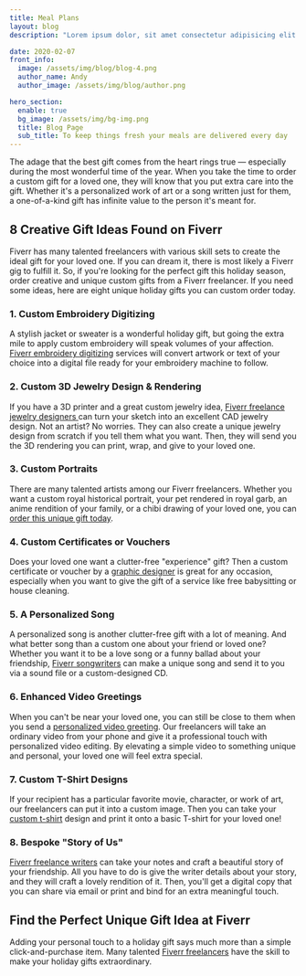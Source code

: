```yaml
---
title: Meal Plans
layout: blog
description: "Lorem ipsum dolor, sit amet consectetur adipisicing elit. Quae aut odio eum delectus, animi autem dolor cumque deleniti fugit laudantium inventore natus esse provident vitae."

date: 2020-02-07
front_info:
  image: /assets/img/blog/blog-4.png
  author_name: Andy
  author_image: /assets/img/blog/author.png

hero_section:
  enable: true
  bg_image: /assets/img/bg-img.png
  title: Blog Page
  sub_title: To keep things fresh your meals are delivered every day
---
```


The adage that the best gift comes from the heart rings true — especially during the most wonderful time of the year. When you take the time to order a custom gift for a loved one, they will know that you put extra care into the gift. Whether it's a personalized work of art or a song written just for them, a one-of-a-kind gift has infinite value to the person it's meant for.

## 8 Creative Gift Ideas Found on Fiverr

Fiverr has many talented freelancers with various skill sets to create the ideal gift for your loved one. If you can dream it, there is most likely a Fiverr gig to fulfill it. So, if you're looking for the perfect gift this holiday season, order creative and unique custom gifts from a Fiverr freelancer. If you need some ideas, here are eight unique holiday gifts you can custom order today.

### 1. Custom Embroidery Digitizing

A stylish jacket or sweater is a wonderful holiday gift, but going the extra mile to apply custom embroidery will speak volumes of your affection. [Fiverr embroidery digitizing](https://www.fiverr.com/gigs/embroidery?utm_source=blog&utm_medium=influencer&utm_campaign=bm_ge-ww_an-holiday_d-2022-12-01) services will convert artwork or text of your choice into a digital file ready for your embroidery machine to follow.

### 2. Custom 3D Jewelry Design & Rendering

If you have a 3D printer and a great custom jewelry idea, [Fiverr freelance jewelry designers ](https://www.fiverr.com/categories/graphics-design/jewelry-design?utm_source=blog&utm_medium=influencer&utm_campaign=bm_ge-ww_an-holiday_d-2022-12-01)can turn your sketch into an excellent CAD jewelry design. Not an artist? No worries. They can also create a unique jewelry design from scratch if you tell them what you want. Then, they will send you the 3D rendering you can print, wrap, and give to your loved one.

### 3. Custom Portraits

There are many talented artists among our Fiverr freelancers. Whether you want a custom royal historical portrait, your pet rendered in royal garb, an anime rendition of your family, or a chibi drawing of your loved one, you can [order this unique gift today](https://www.fiverr.com/categories/graphics-design/portraits-and-caricatures?utm_source=blog&utm_medium=influencer&utm_campaign=bm_ge-ww_d-2022-12-01).

### 4. Custom Certificates or Vouchers

Does your loved one want a clutter-free "experience" gift? Then a custom certificate or voucher by a [graphic designer](https://www.fiverr.com/categories/graphics-design?utm_source=blog&utm_medium=influencer&utm_campaign=bm_ge-ww_an-holiday_d-2022-12-01) is great for any occasion, especially when you want to give the gift of a service like free babysitting or house cleaning.

### 5. A Personalized Song

A personalized song is another clutter-free gift with a lot of meaning. And what better song than a custom one about your friend or loved one? Whether you want it to be a love song or a funny ballad about your friendship, [Fiverr songwriters](https://www.fiverr.com/categories/music-audio/songwriters?utm_source=blog&utm_medium=influencer&utm_campaign=bm_ge-ww_an-holiday_d-2022-12-01) can make a unique song and send it to you via a sound file or a custom-designed CD.

### 6. Enhanced Video Greetings

When you can't be near your loved one, you can still be close to them when you send a [personalized video greeting](https://www.fiverr.com/categories/lifestyle/greeting-cards-videos-online?utm_source=blog&utm_medium=influencer&utm_campaign=bm_ge-ww_an-holiday_d-2022-12-01). Our freelancers will take an ordinary video from your phone and give it a professional touch with personalized video editing. By elevating a simple video to something unique and personal, your loved one will feel extra special.

### 7. Custom T-Shirt Designs

If your recipient has a particular favorite movie, character, or work of art, our freelancers can put it into a custom image. Then you can take your [custom t-shirt](https://www.fiverr.com/categories/graphics-design/t-shirts?utm_source=blog&utm_medium=influencer&utm_campaign=bm_ge-ww_an-holiday_d-2022-12-01) design and print it onto a basic T-shirt for your loved one!

### 8. Bespoke "Story of Us"

[Fiverr freelance writers](https://www.fiverr.com/categories/writing-translation?utm_source=blog&utm_medium=influencer&utm_campaign=bm_ge-ww_an-holiday_d-2022-12-01) can take your notes and craft a beautiful story of your friendship. All you have to do is give the writer details about your story, and they will craft a lovely rendition of it. Then, you'll get a digital copy that you can share via email or print and bind for an extra meaningful touch.

## Find the Perfect Unique Gift Idea at Fiverr

Adding your personal touch to a holiday gift says much more than a simple click-and-purchase item. Many talented [Fiverr freelancers](https://www.fiverr.com/?utm_source=blog&utm_medium=influencer&utm_campaign=bm_ge-ww_an-holiday_d-2022-12-01) have the skill to make your holiday gifts extraordinary.
